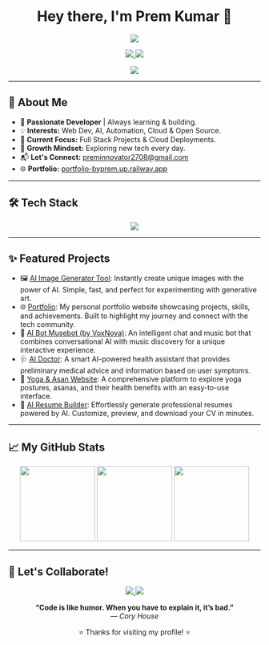 <!-- Profile README for Prem Kumar -->

<h1 align="center">Hey there, I'm Prem Kumar 👋</h1>
<p align="center">
  <img src="https://readme-typing-svg.demolab.com/?lines=Full+Stack+Developer;Open+Source+Enthusiast;Innovator+%7C+Lifelong+Learner;Let%27s+Build+Awesome+Things+Together!&center=true&width=500&height=45">
</p>

<p align="center">
  <a href="https://portfolio-byprem.up.railway.app/" target="_blank">
    <img src="https://img.shields.io/badge/Portfolio-Visit-blueviolet?style=for-the-badge&logo=vercel" />
  </a>
  <a href="mailto:preminnovator2708@gmail.com">
    <img src="https://img.shields.io/badge/Email-Contact%20Me-orange?style=for-the-badge&logo=gmail" />
  </a>
</p>

<p align="center">
  <img src="https://komarev.com/ghpvc/?username=prem2708&style=for-the-badge&color=blueviolet" />
</p>

---

## 🚀 About Me

- 🌟 **Passionate Developer** | Always learning & building.
- 💡 **Interests:** Web Dev, AI, Automation, Cloud & Open Source.
- 🔭 **Current Focus:** Full Stack Projects & Cloud Deployments.
- 🌱 **Growth Mindset:** Exploring new tech every day.
- 📬 **Let's Connect:** [preminnovator2708@gmail.com](mailto:preminnovator2708@gmail.com)
- 🌐 **Portfolio:** [portfolio-byprem.up.railway.app](https://portfolio-byprem.up.railway.app/)

---

## 🛠️ Tech Stack

<p align="center">
  <img src="https://skillicons.dev/icons?i=js,ts,react,nodejs,express,python,django,java,cpp,html,css,git,docker,vercel,netlify,railway" />
</p>

---

## ✨ Featured Projects

- 🖼️ [AI Image Generator Tool](https://github.com/prem2708/Ai_image_generator_tool): Instantly create unique images with the power of AI. Simple, fast, and perfect for experimenting with generative art.
- 🌐 [Portfolio](https://github.com/prem2708/Portfolio): My personal portfolio website showcasing projects, skills, and achievements. Built to highlight my journey and connect with the tech community.
- 🤖 [AI Bot Musebot (by VoxNova)](https://github.com/prem2708/aibot-musebot-byvoxnova): An intelligent chat and music bot that combines conversational AI with music discovery for a unique interactive experience.
- 🩺 [AI Doctor](https://github.com/prem2708/AI_DOCTOR): A smart AI-powered health assistant that provides preliminary medical advice and information based on user symptoms.
- 🧘 [Yoga & Asan Website](https://github.com/prem2708/yoga_and_asan_website-): A comprehensive platform to explore yoga postures, asanas, and their health benefits with an easy-to-use interface.
- 📄 [AI Resume Builder](https://github.com/prem2708/AI-resume-builder): Effortlessly generate professional resumes powered by AI. Customize, preview, and download your CV in minutes.



---

## 📈 My GitHub Stats

<p align="center">
  <img src="https://github-readme-stats.vercel.app/api?username=prem2708&show_icons=true&theme=radical&hide_border=true" height="150"/>
  <img src="https://github-readme-streak-stats.herokuapp.com/?user=prem2708&theme=radical&hide_border=true" height="150"/>
  <img src="https://github-readme-stats.vercel.app/api/top-langs/?username=prem2708&layout=compact&theme=radical&hide_border=true" height="150"/>
</p>

---

## 🤝 Let's Collaborate!

<p align="center">
  <a href="https://portfolio-byprem.up.railway.app/" target="_blank">
    <img src="https://img.shields.io/badge/Portfolio-Visit-blueviolet?style=for-the-badge&logo=vercel" />
  </a>
  <a href="mailto:preminnovator2708@gmail.com">
    <img src="https://img.shields.io/badge/Email-Contact%20Me-orange?style=for-the-badge&logo=gmail" />
  </a>
</p>

<p align="center">
  <b>“Code is like humor. When you have to explain it, it’s bad.”</b><br>
  <i>— Cory House</i>
</p>

<p align="center">
  ⭐️ Thanks for visiting my profile! ⭐️
</p>
